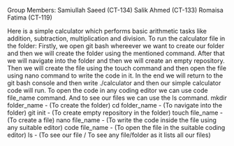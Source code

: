 Group Members:
Samiullah Saeed (CT-134)
Salik Ahmed (CT-133)
Romaisa Fatima (CT-119)

Here is a simple calculator which performs basic arithmetic tasks like addition, subtraction, multiplication and division.
To run the calculator file in the folder:
Firstly, we open git bash whereever we want to create our folder and then we will create the folder using the mentioned command.
After that we will navigate into the folder and then we will create an empty repository.
Then we will create the file using the touch command and then open the file using nano command to write the code in it.
In the end we will return to the git bash console and then write ./calculator and then our simple calculator code will run.
To open the code in any coding editor we can use code file_name command. 
And to see our files we can use the ls command.
mkdir folder_name - (To create the folder)
cd folder_name - (To navigate into the folder)
git init - (To create empty repository in the folder)
touch file_name - (To create a file)
nano file_name - (To write the code inside the file using any suitable editor)
code file_name - (To open the file in the suitable coding editor)
ls - (To see our file / To see any file/folder as it lists all our files)
